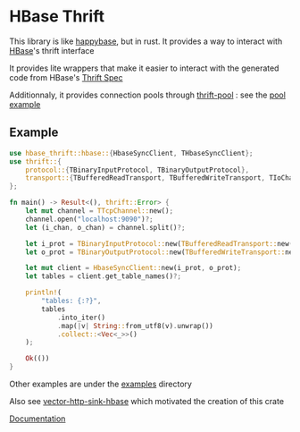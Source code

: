 # HBase Thrift

This library is like [happybase](https://github.com/python-happybase/happybase), but in rust. It provides a way to interact with [HBase](https://hbase.apache.org/)'s thrift interface 

It provides lite wrappers that make it easier to interact with the generated code from HBase's [Thrift Spec](https://github.com/apache/hbase/blob/master/hbase-thrift/src/main/resources/org/apache/hadoop/hbase/thrift/Hbase.thrift)

Additionnaly, it provides connection pools through [thrift-pool](https://crates.io/crates/thrift-pool) : see the [pool example](./examples/pool.rs)

## Example

```rust
use hbase_thrift::hbase::{HbaseSyncClient, THbaseSyncClient};
use thrift::{
    protocol::{TBinaryInputProtocol, TBinaryOutputProtocol},
    transport::{TBufferedReadTransport, TBufferedWriteTransport, TIoChannel, TTcpChannel},
};

fn main() -> Result<(), thrift::Error> {
    let mut channel = TTcpChannel::new();
    channel.open("localhost:9090")?;
    let (i_chan, o_chan) = channel.split()?;

    let i_prot = TBinaryInputProtocol::new(TBufferedReadTransport::new(i_chan), true);
    let o_prot = TBinaryOutputProtocol::new(TBufferedWriteTransport::new(o_chan), true);

    let mut client = HbaseSyncClient::new(i_prot, o_prot);
    let tables = client.get_table_names()?;

    println!(
        "tables: {:?}",
        tables
            .into_iter()
            .map(|v| String::from_utf8(v).unwrap())
            .collect::<Vec<_>>()
    );

    Ok(())
}

```

Other examples are under the [examples](./examples) directory

Also see [vector-http-sink-hbase](https://github.com/midnightexigent/vector-http-sink-hbase) which motivated the creation of this crate

[Documentation](https://docs.rs/hbase-thrift/0.7.5/hbase_thrift/)
